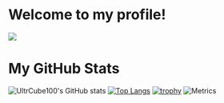 <!--
**UltraCube100/UltraCube100** is a ✨ _special_ ✨ repository because its `README.md` (this file) appears on your GitHub profile.

Here are some ideas to get you started:

- 🔭 I’m currently working on ...
- 🌱 I’m currently learning ...
- 👯 I’m looking to collaborate on ...
- 🤔 I’m looking for help with ...
- 💬 Ask me about ...
- 📫 How to reach me: ...
- 😄 Pronouns: ...
- ⚡ Fun fact: ...
-->

# Welcome to my profile!
![](https://komarev.com/ghpvc/?username=ultracube100&color=brightgreen)
# My GitHub Stats

![UltrCube100's GitHub stats](https://github-readme-stats.vercel.app/api?username=UltraCube100&count_private=true) [![Top Langs](https://github-readme-stats.vercel.app/api/top-langs/?username=UltraCube100&langs_count=10&layout=compact)](https://github.com/anuraghazra/github-readme-stats)
[![trophy](https://github-profile-trophy.vercel.app/?username=UltraCube100&no-frame=true)](https://github.com/ryo-ma/github-profile-trophy)
![Metrics](https://metrics.lecoq.io/ultracube100?template=classic&base.header=0&isocalendar=1&stars=1&activity=1&achievements=1&followup=1&isocalendar.duration=half-year&stars.limit=5&activity.limit=6&activity.days=14&activity.filter=all&activity.visibility=public&activity.timestamps=false&achievements.threshold=C&achievements.secrets=true&achievements.limit=5&config.timezone=Pacific%2FHonolulu)
